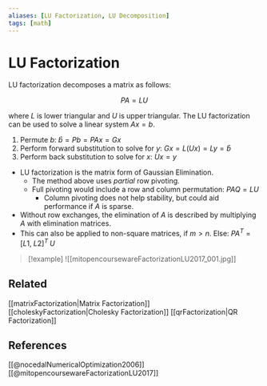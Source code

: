 ```yaml
---
aliases: [LU Factorization, LU Decomposition]
tags: [math]
---
```

# LU Factorization

LU factorization decomposes a matrix as follows:

$$
PA = LU
$$

where $L$ is lower triangular and $U$ is upper triangular. The LU factorization can be used to solve a linear system $Ax = b$.

1. Permute $b$: $\hat{b} = Pb = PAx = Gx$
2. Perform forward substitution to solve for $y$: $Gx = L(Ux) = Ly = \hat{b}$
3. Perform back substitution to solve for $x$: $Ux = y$

- LU factorization is the matrix form of Gaussian Elimination. 
    - The method above uses *partial* row pivoting.
    - Full pivoting would include a row and column permutation: $PAQ = LU$
        - Column pivoting does not help stability, but could aid performance if $A$ is sparse.
- Without row exchanges, the elimination of $A$ is described by multiplying $A$ with elimination matrices.
- This can also be applied to non-square matrices, if $m > n$. Else: $PA^T = [L1,\; L2]^T \; U$

>[!example]
>![[mitopencoursewareFactorizationLU2017_001.jpg]]

## Related
[[matrixFactorization|Matrix Factorization]]
[[choleskyFactorization|Cholesky Factorization]]
[[qrFactorization|QR Factorization]]

## References

[[@nocedalNumericalOptimization2006]]
[[@mitopencoursewareFactorizationLU2017]]
